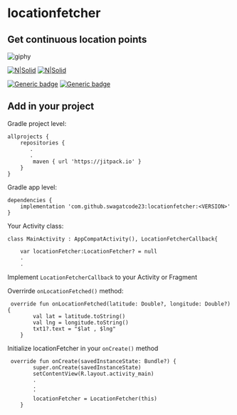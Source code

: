 # locationfetcher
## Get continuous location points

![giphy](https://user-images.githubusercontent.com/39851751/128608159-e55ccde3-e02b-4f88-ae7b-fdaa8a559d0f.gif)

[![N|Solid](https://ethiccoders.com/ethiccoders/wp-content/uploads/2013/11/android-icon.png)](https://www.android.com/intl/en_in/)
[![N|Solid](https://deviniti.com/wp-content/uploads/2019/02/kotlin-logo.png)](https://bit.ly/3yxSFwz)

[![Generic badge](https://img.shields.io/badge/License-MIT-green.svg)](https://shields.io/) [![Generic badge](https://img.shields.io/badge/Version-1.0.2-1abc9c.svg)](https://shields.io/) 

## Add in your project
Gradle project level:
```
allprojects {
    repositories {
       .
       .
        maven { url 'https://jitpack.io' }
    }
}
```
Gradle app level:
```
dependencies {
    implementation 'com.github.swagatcode23:locationfetcher:<VERSION>'
}

```

Your Activity class:
```
class MainActivity : AppCompatActivity(), LocationFetcherCallback{

    var locationFetcher:LocationFetcher? = null
    .
    .
```
Implement `LocationFetcherCallback` to your Activity or Fragment

Overrirde `onLocationFetched()` method:
```
 override fun onLocationFetched(latitude: Double?, longitude: Double?) {
        val lat = latitude.toString()
        val lng = longitude.toString()
        txt1?.text = "$lat , $lng"
    }
```
Initialize locationFetcher in your `onCreate()` method
```
 override fun onCreate(savedInstanceState: Bundle?) {
        super.onCreate(savedInstanceState)
        setContentView(R.layout.activity_main)
        .
        .
        '
        locationFetcher = LocationFetcher(this)
    }
```
